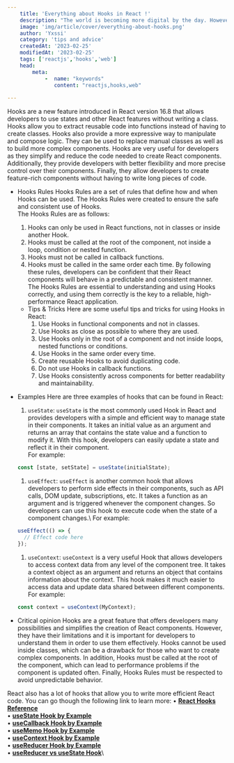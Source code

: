 ```yaml
---
    title: 'Everything about Hooks in React !'
    description: "The world is becoming more digital by the day. However, the digital revolution has not spared everyone equally. It has become a lot harder for less tech-savvy users to access digital technology."
    image: 'img/article/cover/everything-about-hooks.png'
    author: 'Yxssi'
    category: 'tips and advice'
    createdAt: '2023-02-25'
    modifiedAt: '2023-02-25'
    tags: ['reactjs','hooks','web']
    head:
        meta: 
            -  name: "keywords"
               content: "reactjs,hooks,web"
            
---
```


Hooks are a new feature introduced in React version 16.8 that allows developers to use states and other React features without writing a class. Hooks allow you to extract reusable code into functions instead of having to create classes. Hooks also provide a more expressive way to manipulate and compose logic. They can be used to replace manual classes as well as to build more complex components. Hooks are very useful for developers as they simplify and reduce the code needed to create React components. Additionally, they provide developers with better flexibility and more precise control over their components. Finally, they allow developers to create feature-rich components without having to write long pieces of code.

- Hooks Rules
  Hooks Rules are a set of rules that define how and when Hooks can be used. The Hooks Rules were created to ensure the safe and consistent use of Hooks.\
  The Hooks Rules are as follows:

  1. Hooks can only be used in React functions, not in classes or inside another Hook.
  2. Hooks must be called at the root of the component, not inside a loop, condition or nested function.
  3. Hooks must not be called in callback functions.
  4. Hooks must be called in the same order each time.
     By following these rules, developers can be confident that their React components will behave in a predictable and consistent manner.\
     The Hooks Rules are essential to understanding and using Hooks correctly, and using them correctly is the key to a reliable, high-performance React application.

  - Tips & Tricks
    Here are some useful tips and tricks for using Hooks in React:
    1. Use Hooks in functional components and not in classes.
    2. Use Hooks as close as possible to where they are used.
    3. Use Hooks only in the root of a component and not inside loops, nested functions or conditions.
    4. Use Hooks in the same order every time.
    5. Create reusable Hooks to avoid duplicating code.
    6. Do not use Hooks in callback functions.
    7. Use Hooks consistently across components for better readability and maintainability.

- Examples
  Here are three examples of hooks that can be found in React:
  1. `useState`: `useState` is the most commonly used Hook in React and provides developers with a simple and efficient way to manage state in their components. It takes an initial value as an argument and returns an array that contains the state value and a function to modify it. With this hook, developers can easily update a state and reflect it in their component.\
     For example:
  ```jsx
  const [state, setState] = useState(initialState);
  ```
  1. `useEffect`: `useEffect` is another common hook that allows developers to perform side effects in their components, such as API calls, DOM update, subscriptions, etc. It takes a function as an argument and is triggered whenever the component changes. So developers can use this hook to execute code when the state of a component changes.\ For example:
  ```jsx
  useEffect(() => {
    // Effect code here
  });
  ```
  1. `useContext`: `useContext` is a very useful Hook that allows developers to access context data from any level of the component tree. It takes a context object as an argument and returns an object that contains information about the context. This hook makes it much easier to access data and update data shared between different components. For example:
  ```jsx
  const context = useContext(MyContext);
  ```
- Critical opinion
  Hooks are a great feature that offers developers many possibilities and simplifies the creation of React components. However, they have their limitations and it is important for developers to understand them in order to use them effectively. Hooks cannot be used inside classes, which can be a drawback for those who want to create complex components. In addition, Hooks must be called at the root of the component, which can lead to performance problems if the component is updated often. Finally, Hooks Rules must be respected to avoid unpredictable behavior.

React also has a lot of hooks that allow you to write more efficient React code.
You can go though the following link to learn more:
• **[React Hooks Reference](https://reactjs.org/docs/hooks-reference.html#usereducer)**\
• **[useState Hook by Example](https://reactjs.org/docs/hooks-state.html)**\
• **[useCallback Hook by Example](https://www.robinwieruch.de/react-usecallback-hook/)**\
• **[useMemo Hook by Example](https://www.robinwieruch.de/react-usememo-hook/)**\
• **[useContext Hook by Example](https://www.robinwieruch.de/react-usecontext-hook/)**\
• **[useReducer Hook by Example](https://www.robinwieruch.de/react-usereducer-hook/)**\
• **[useReducer vs useState Hook](https://www.robinwieruch.de/react-usereducer-vs-usestate/)**\

